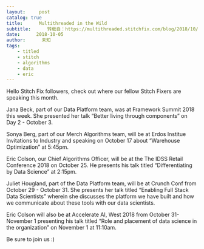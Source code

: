 ```yaml
---
layout:     post
catalog: true
title:      Multithreaded in the Wild
subtitle:      转载自：https://multithreaded.stitchfix.com/blog/2018/10/05/MITW/
date:      2018-10-05
author:      未知
tags:
    - titled
    - stitch
    - algorithms
    - data
    - eric
---
```


Hello Stitch Fix followers, check out where our fellow Stitch Fixers are speaking this month.

Jana Beck, part of our Data Platform team, was at Framework Summit 2018 this week.
She presented her talk “Better living through components” on Day 2 - October 3.

Sonya Berg, part of our Merch Algorithms team, will be at Erdos Institue Invitations to Industry and speaking on October 17 
about “Warehouse Optimization” at 5:45pm.

Eric Colson, our Chief Algorithms Officer, will be at the The IDSS Retail Conference 2018 on October 25.
He presents his talk titled “Differentiating by Data Science” at 2:15pm.

Juliet Hougland, part of the Data Platform team, will be at Crunch Conf from October 29 - October 31.
She presents her talk titled “Enabling Full Stack Data Scientists” wherein she discusses the platform we have built and how we communicate about these tools with our data scientists.

Eric Colson will also be at Accelerate AI, West 2018 from October 31-November 1 presenting his talk titled 
“Role and placement of data science in the organization” on November 1 at 11:10am.

Be sure to join us :)
